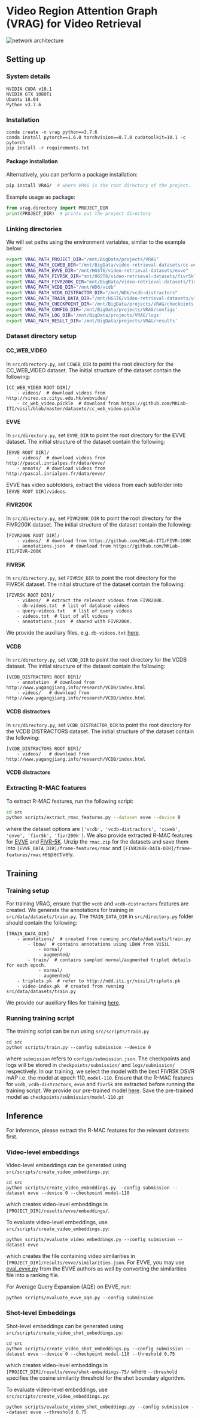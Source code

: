# Video Region Attention Graph (VRAG) for Video Retrieval
![network architecture](./extras/network.PNG)
## Setting up

### System details

```
NVIDIA CUDA v10.1
NVIDIA GTX 1080Ti
Ubuntu 18.04
Python v3.7.6
```

### Installation

```
conda create -n vrag python==3.7.6
conda install pytorch==1.6.0 torchvision==0.7.0 cudatoolkit=10.1 -c pytorch
pip install -r requirements.txt
```

#### Package installation 
Alternatively, you can perform a package installation:
```bash
pip install VRAG/  # where VRAG is the root directory of the project.
```
Example usage as package:
```python
from vrag.directory import PROJECT_DIR
print(PROJECT_DIR)  # prints out the project directory
```

### Linking directories

We will set paths using the environment variables, similar to the example below:

```bash
export VRAG_PATH_PROJECT_DIR="/mnt/BigData/projects/VRAG"
export VRAG_PATH_CCWEB_DIR="/mnt/BigData/video-retrieval-datasets/cc-web-video"
export VRAG_PATH_EVVE_DIR="/mnt/HGST6/video-retrieval-datasets/evve"
export VRAG_PATH_FIVR5K_DIR="mnt/HGST6/video-retrieval-datasets/fivr5k"
export VRAG_PATH_FIVR200K_DIR="mnt/BigData/video-retrieval-datasets/fivr200k"
export VRAG_PATH_VCDB_DIR="/mnt/WD6/vcdb"
export VRAG_PATH_VCDB_DISTRACTOR_DIR="/mnt/WD6/vcdb-distractors"
export VRAG_PATH_TRAIN_DATA_DIR="/mnt/HGST6/video-retrieval-datasets/video-retrieval-train"
export VRAG_PATH_CHECKPOINT_DIR='/mnt/BigData/projects/VRAG/checkoints'
export VRAG_PATH_CONFIG_DIR='/mnt/BigData/projects/VRAG/configs'
export VRAG_PATH_LOG_DIR='/mnt/BigData/projects/VRAG/logs'
export VRAG_PATH_RESULT_DIR='/mnt/BigData/projects/VRAG/results'
```

### Dataset directory setup

#### CC_WEB_VIDEO

In `src/directory.py`, set `CCWEB_DIR` to point the root directory for the CC_WEB_VIDEO dataset. The initial structure 
of the dataset contain the following:
```
[CC_WEB_VIDEO ROOT DIR]/
    - videos/  # download videos from http://vireo.cs.cityu.edu.hk/webvideo/
    - cc_web_video.pickle  # download from https://github.com/MKLab-ITI/visil/blob/master/datasets/cc_web_video.pickle
```

#### EVVE

In `src/directory.py`, set `EVVE_DIR` to point the root directory for the EVVE dataset. The initial structure 
of the dataset contain the following:
```
[EVVE ROOT DIR]/
    - videos/  # download videos from http://pascal.inrialpes.fr/data/evve/
    - annots/  # download videos from http://pascal.inrialpes.fr/data/evve/
```
EVVE has video subfolders, extract the videos from each subfolder into `[EVVE ROOT DIR]/videos`.

#### FIVR200K

In `src/directory.py`, set `FIVR200K_DIR` to point the root directory for the FIVR200K dataset. The initial structure 
of the dataset contain the following:
```
[FIVR200K ROOT DIR]/
    - videos/  # download from https://github.com/MKLab-ITI/FIVR-200K
    - annotations.json  # download from https://github.com/MKLab-ITI/FIVR-200K
```

#### FIVR5K

In `src/directory.py`, set `FIVR5K_DIR` to point the root directory for the FIVR5K dataset. The initial structure 
of the dataset contain the following:
```
[FIVR5K ROOT DIR]/
    - videos/  # extract the relevant videos from FIVR200K.
    - db-videos.txt  # list of database videos
    - query-videos.txt   # list of query videos
    - videos.txt  # list of all videos
    - annotations.json  # shared with FIVR200K.
```
We provide the auxiliary files, e.g. `db-videos.txt` [here](https://drive.google.com/drive/folders/1RFZweBRjGOsn2e1eNDolTK9orUUgNwev?usp=sharing).

#### VCDB
In `src/directory.py`, set `VCDB_DIR` to point the root directory for the VCDB dataset. The initial structure 
of the dataset contain the following:
```
[VCDB_DISTRACTORS ROOT DIR]/
    - annotation  # download from http://www.yugangjiang.info/research/VCDB/index.html
    - videos/   # download from http://www.yugangjiang.info/research/VCDB/index.html
```



#### VCDB distractors

In `src/directory.py`, set `VCDB_DISTRACTOR_DIR` to point the root directory for the VCDB DISTRACTORS dataset. The initial structure 
of the dataset contain the following:
```
[VCDB_DISTRACTORS ROOT DIR]/
    - videos/   # download from http://www.yugangjiang.info/research/VCDB/index.html
```

#### VCDB distractors

### Extracting R-MAC features

To extract R-MAC features, run the following script:
```bash
cd src
python scripts/extract_rmac_features.py --dataset evve --device 0
```
where the dataset options are `['vcdb', 'vcdb-distractors', 'ccweb', 'evve', 'fivr5k', 'fivr200k']`. We also provide 
extracted R-MAC features for [EVVE](https://drive.google.com/file/d/1nj9KQZ2PvyjqPvFgFILiy32seSgEBabA/view?usp=sharing) 
and [FIVR-5K](https://drive.google.com/file/d/19ZdySIuGmQHDj7KgLBvtxYauXjqMuTEa/view?usp=sharing). Unzip the `rmac.zip` 
for the datasets and save them into `[EVVE_DATA_DIR]/frame-features/rmac` and `[FIVR200k-DATA-DIR]/frame-features/rmac` respectively.
## Training

### Training setup

For training VRAG, ensure that the `vcdb` and `vcdb-distractors` features are created. We generate the annotations for 
training in `src/data/datasets/train.py`. The `TRAIN_DATA_DIR` in `src/directory.py` folder should contain the following:
```
[TRAIN_DATA_DIR]
    - annotations/  # created from running src/data/datasets/train.py
        - lbow/  # contains annotations using LBoW from ViSiL
            - normal/
            - augmented/
        - train/  # contains sampled normal/augmented triplet details for each epoch.
            - normal/
            - augmented/
    - triplets.pk  # refer to http://ndd.iti.gr/visil/triplets.pk
    - video-index.pk  # created from running src/data/datasets/train.py
``` 
We provide our auxiliary files for training [here](https://drive.google.com/drive/folders/1FF0fXpbHvLjCtJIw7xDMhcgtxChyXp99?usp=sharing).


### Running training script

The training script can be run using `src/scripts/train.py`
```
cd src
python scripts/train.py --config submission --device 0
```
where `submission` refers to `configs/submission.json`. The checkpoints and logs will be stored in 
`checkpoints/submission/` and `logs/submission/` respectively. In our training, we select the model with the best FIVR5K 
DSVR mAP i.e. the model at epoch 110, `model-110`.  Ensure that the R-MAC features for `vcdb`, `vcdb-distractors`, `evve` 
and `fivr5k` are extracted before running the training script. We provide our pre-trained model 
[here](https://drive.google.com/drive/folders/1GLYFbySWlb1LkIveMNcpnjaMMkDOOdp6?usp=sharing). Save the pre-trained model as `checkpoints/submission/model-110.pt`

## Inference

For inference, please extract the R-MAC features for the relevant datasets first.

### Video-level embeddings 

Video-level embeddings can be generated using `src/scripts/create_video_embeddings.py`:
```
cd src
python scripts/create_video_embeddings.py --config submission --dataset evve --device 0 --checkpoint model-110
```
which creates video-level embeddings in `[PROJECT_DIR]/results/evve/embeddings/`.

To evaluate video-level embeddings, use `src/scripts/create_video_embeddings.py`:
```
python scripts/evaluate_video_embeddings.py --config submission --dataset evve
```
which creates the file containing video similarities in `[PROJECT_DIR]/results/evve/similarities.json`. For EVVE, 
you may use [eval_evve.py](http://pascal.inrialpes.fr/data/evve/eval_evve.py) from the EVVE authors as well by converting the similarities file into a ranking file.

For Average Query Expansion (AQE) on EVVE, run:
```
python scripts/evaluate_evve_aqe.py --config submission
```

### Shot-level Embeddings
Shot-level embeddings can be generated using `src/scripts/create_video_shot_embeddings.py`:
```
cd src
python scripts/create_video_shot_embeddings.py --config submission --dataset evve --device 0 --checkpoint model-110 --threshold 0.75
```
which creates video-level embeddings in `[PROJECT_DIR]/results/evve/shot-embeddings-75/` where `--threshold` specifies the cosine similarity threshold for the shot boundary algorithm.

To evaluate video-level embeddings, use `src/scripts/create_video_embeddings.py`:
```
python scripts/evaluate_video_shot_embeddings.py --config submission --dataset evve --threshold 0.75
```


